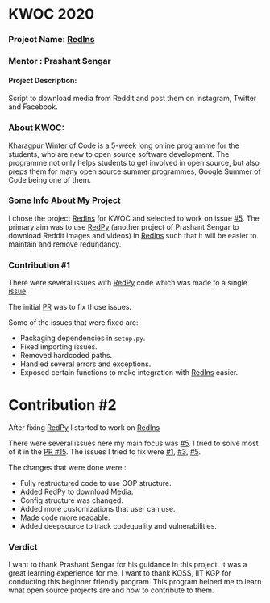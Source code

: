 # KWOC 2020

### Project Name: [RedIns](https://github.com/prashantsengar/RedIns)
### Mentor : Prashant Sengar

#### Project Description:
Script to download media from Reddit and post them on Instagram, Twitter and Facebook.


### About KWOC:
Kharagpur Winter of Code is a 5-week long online programme for the students, who are new to open source software development. The programme not only helps students to get involved in open source, but also preps them for many open source summer programmes, Google Summer of Code being one of them.  

### Some Info About My Project
I chose the project [RedIns](https://github.com/prashantsengar/RedIns) for KWOC and selected to work on issue [#5](https://github.com/prashantsengar/RedIns/issues/5). The primary aim was to use [RedPy](https://github.com/prashantsengar/RedPy) (another project of Prashant Sengar to download Reddit images and videos) in [RedIns](https://github.com/prashantsengar/RedIns) such that it will be easier to maintain and remove redundancy.

### Contribution #1
There were several issues with [RedPy](https://github.com/prashantsengar/RedPy) code which was made to a single [issue](https://github.com/prashantsengar/RedPy/issues/1).

The initial [PR](https://github.com/prashantsengar/RedPy/pull/2) was to fix those issues.

Some of the issues that were fixed are:
- Packaging dependencies in `setup.py`.
- Fixed importing issues.
- Removed hardcoded paths.
- Handled several errors and exceptions.
- Exposed certain functions to make integration with [RedIns](https://github.com/prashantsengar/RedIns) easier.

# Contribution #2
After fixing [RedPy](https://github.com/prashantsengar/RedPy) I started to work on [RedIns](https://github.com/prashantsengar/RedIns)

There were several issues here my main focus was [#5](https://github.com/prashantsengar/RedIns/issues/5). I tried to solve most of it in the [PR #15](https://github.com/prashantsengar/RedIns/pull/15).
The issues I tried to fix were [#1](https://github.com/prashantsengar/RedIns/issues/1), [#3](https://github.com/prashantsengar/RedIns/issues/3), [#5](https://github.com/prashantsengar/RedIns/issues/5).

The changes that were done were :
- Fully restructured code to use OOP structure.
- Added RedPy to download Media.
- Config structure was changed.
- Added more customizations that user can use.
- Made code more readable.
- Added deepsource to track codequality and vulnerabilities.

### Verdict
I want to thank Prashant Sengar for his guidance in this project. It was a great learning experience for me. I want to thank KOSS, IIT KGP for conducting this beginner friendly program. This program helped me to learn what open source projects are and how to contribute to them.
